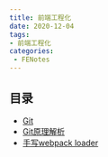 ```yaml
---
title: 前端工程化
date: 2020-12-04
tags:
- 前端工程化
categories: 
 - FENotes
---
```


## 目录
+ [Git](/FENotes/project/Git.html)
+ [Git原理解析](/FENotes/project/Git原理解析.html)
+ [手写webpack loader](/FENotes/project/loader.html)
